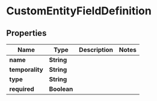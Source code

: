 

# CustomEntityFieldDefinition


## Properties

Name | Type | Description | Notes
------------ | ------------- | ------------- | -------------
**name** | **String** |  | 
**temporality** | **String** |  | 
**type** | **String** |  | 
**required** | **Boolean** |  | 



